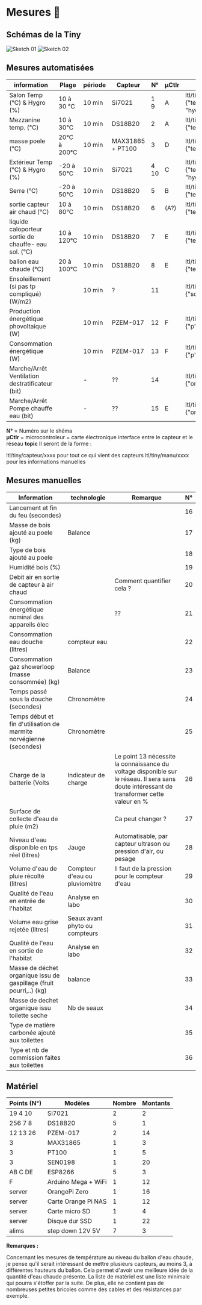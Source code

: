 # Mesures 🔬
## Schémas de la Tiny 
![Sketch 01](./src/resources/images/Sketch_01.png)
![Sketch 02](./src/resources/images/Sketch_02.png)
## Mesures automatisées


| information                                          | Plage        | période | Capteur          | N°   | μCtlr | topic & exemple                                        |
|------------------------------------------------------|--------------|---------|------------------|------|-------|--------------------------------------------------------|
| Salon Temp (°C) & Hygro (%)                          | 10 à 30 °C   | 10 min  | Si7021           | 1 9  | A     | ltl/tiny/capteur/salon {"temp":20.1, "hygro":35}       |
| Mezzanine temp. (°C)                                 | 10 à 30°C    | 10 min  | DS18B20          | 2    | A     | ltl/tiny/capteur/mezzanine {"temp":20.1}               |
| masse poele (°C)                                     | 20°C à 200°C | 10 min  | MAX31865 + PT100 | 3    | D     | ltl/tiny/capteur/poele {"temp":20.1}                   |
| Extérieur Temp (°C) & Hygro (%)                      | \-20 à 50°C  | 10 min  | Si7021           | 4 10 | C     | ltl/tiny/capteur/dehors {"temp":10.3, "hygro":95}      |
| Serre (°C)                                           | \-20 à 50°C  | 10 min  | DS18B20          | 5    | B     | ltl/tiny/capteur/serre {"temp":20.1}                   |
| sortie capteur air chaud (°C)                        | 10 à 80°C    | 10 min  | DS18B20          | 6    | (A?)  | ltl/tiny/capteur/airChaud {"temp":65.1}                |
| liquide caloporteur sortie de chauffe- eau sol. (°C) | 10 à 120°C   | 10 min  | DS18B20          | 7    | E     | ltl/tiny/capteur/solaireOut {"temp":65.1}              |
| ballon eau chaude (°C)                               | 20 à 100°C   | 10 min  | DS18B20          | 8    | E     | ltl/tiny/capteur/ECS {"temp":65.1}                     |
| Ensoleillement (si pas tp compliqué) (W/m2)          |              | 10 min  | ?                | 11   |       | ltl/tiny/capteur/soleil {"sol":578}                    |
| Production énergétique phovoltaique (W)              |              | 10 min  | PZEM-017         | 12   | F     | ltl/tiny/capteur/prodPV {"p":57, "u":12.2, "i":4.7}    |
| Consommation énergétique (W)                         |              | 10 min  | PZEM-017         | 13   | F     | ltl/tiny/capteur/consoElec {"p":57, "u":12.2, "i":4.7} |
| Marche/Arrêt Ventilation destratificateur (bit)      |              | \-      | ??               | 14   |       | ltl/tiny/capteur/ventilo {"on":true}                   |
| Marche/Arrêt Pompe chauffe eau (bit)                 |              | \-      | ??               | 15   | E     | ltl/tiny/capteur/pompeCE {"on":false}                  |

**N°** = Numéro sur le shéma  
**μCtlr** = microcontroleur = carte électronique interface entre le capteur et
le réseau **topic** Il seront de la forme :

ltl/tiny/capteur/xxxx pour tout ce qui vient des capteurs ltl/tiny/manu/xxxx
pour les informations manuelles

## Mesures manuelles

| Information                                                         | technologie    | Remarque                             | N° |
|---------------------------------------------------------------------|----------------|--------------------------------------|----|
| Lancement et fin du feu (secondes)                                  |                |                      | 16 |
| Masse de bois ajouté au poele (kg)                                  | Balance                        |                                                                                                                                            | 17 |
| Type de bois ajouté au poele                                        |                                |                                                                                                                                            | 18 |
| Humidité bois (%)                                                   |                                |                                                                                                                                            | 19 |
| Debit air en sortie de capteur à air chaud                          |                                | Comment quantifier cela ?                                                                                                                  | 20 |
| Consommation énergétique nominal des appareils élec                 |                                | ??                                                                                                                                         | 21 |
| Consommation eau douche (litres)                                    | compteur eau                   |                                                                                                                                            | 22 |
| Consommation gaz showerloop (masse consommée) (kg)                  | Balance                        |                                                                                                                                            | 23 |
| Temps passé sous la douche (secondes)                               | Chronomètre                    |                                                                                                                                            | 24 |
| Temps début et fin d'utilisation de marmite norvégienne (secondes)  | Chronomètre                    |                                                                                                                                            | 25 |
| Charge de la batterie (Volts                                        | Indicateur de charge           | Le point 13 nécessite la connaissance du voltage disponible sur le réseau. Il sera sans doute intéressant de transformer cette valeur en % | 26 |
| Surface de collecte d'eau de pluie (m2)                             |                                | Ca peut changer ?                                                                                                                          | 27 |
| Niveau d'eau disponible en tps réel (litres)                        | Jauge                          | Automatisable, par capteur ultrason ou pression d'air, ou pesage                                                                           | 28 |
| Volume d'eau de pluie récolté (litres)                              | Compteur d'eau ou pluviomètre  | Il faut de la pression pour le compteur d'eau                                                                                              | 29 |
| Qualité de l'eau en entrée de l'habitat                             | Analyse en labo                |                                                                                                                                            | 30 |
| Volume eau grise rejetée (litres)                                   | Seaux avant phyto ou compteurs |                                                                                                                                            | 31 |
| Qualité de l'eau en sortie de l'habitat                             | Analyse en labo                |                                                                                                                                            | 32 |
| Masse de déchet organique issu de gaspillage (fruit pourri,..) (kg) | balance                        |                                                                                                                                            | 33 |
| Masse de dechet organique issu toilette seche                       | Nb de seaux                    |                                                                                                                                            | 34 |
| Type de matière carbonée ajouté aux toilettes                       |                                |                                                                                                                                            | 35 |
| Type et nb de commission faites aux toilettes                       |                                |                                                                                                                                            | 36 |

## Matériel

| Points (N°) | Modèles             | Nombre | Montants |
|-------------|---------------------|--------|----------|
| 19 4 10     | Si7021              | 2      | 2        |
| 256 7 8     | DS18B20             | 5      | 1        |
| 12 13 26    | PZEM-017            | 2      | 14       |
| 3           | MAX31865            | 1      | 3        |
| 3           | PT100               | 1      | 5        |
| 3           | SEN0198             | 1      | 20       |
| AB C DE     | ESP8266             | 5      | 3        |
| F           | Arduino Mega + WiFi | 1      | 12       |
| server      | OrangePi Zero       | 1      | 16       |
| server      | Carte Orange Pi NAS | 1      | 12       |
| server      | Carte micro SD      | 1      | 4        |
| server      | Disque dur SSD      | 1      | 22       |
| alims       | step down 12V 5V    | 7      | 3        |

**Remarques :**

Concernant les mesures de température au niveau du ballon d'eau chaude, je pense qu'il serait intéressant de mettre plusieurs capteurs, au moins 3, à différentes
hauteurs du ballon. 
Cela permet d'avoir une meilleure idée de la quantité d'eau chaude présente.  La liste de matériel est une liste minimale qui pourra s'étoffer par la suite.
De plus, elle ne contient pas de nombreuses petites bricoles comme des cables et des résistances par exemple.
